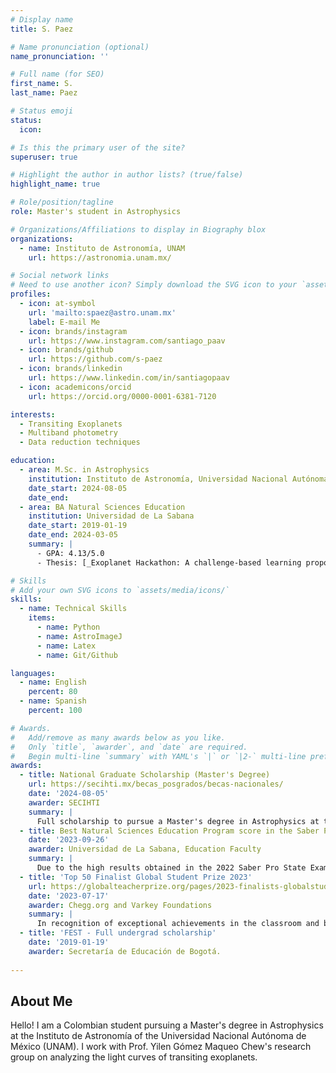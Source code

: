 ```yaml
---
# Display name
title: S. Paez

# Name pronunciation (optional)
name_pronunciation: ''

# Full name (for SEO)
first_name: S.
last_name: Paez

# Status emoji
status:
  icon: 

# Is this the primary user of the site?
superuser: true

# Highlight the author in author lists? (true/false)
highlight_name: true

# Role/position/tagline
role: Master's student in Astrophysics

# Organizations/Affiliations to display in Biography blox
organizations:
  - name: Instituto de Astronomía, UNAM
    url: https://astronomia.unam.mx/

# Social network links
# Need to use another icon? Simply download the SVG icon to your `assets/media/icons/` folder.
profiles:
  - icon: at-symbol
    url: 'mailto:spaez@astro.unam.mx'
    label: E-mail Me
  - icon: brands/instagram
    url: https://www.instagram.com/santiago_paav
  - icon: brands/github
    url: https://github.com/s-paez
  - icon: brands/linkedin
    url: https://www.linkedin.com/in/santiagopaav
  - icon: academicons/orcid
    url: https://orcid.org/0000-0001-6381-7120

interests:
  - Transiting Exoplanets
  - Multiband photometry
  - Data reduction techniques

education:
  - area: M.Sc. in Astrophysics
    institution: Instituto de Astronomía, Universidad Nacional Autónoma de México
    date_start: 2024-08-05
    date_end: 
  - area: BA Natural Sciences Education
    institution: Universidad de La Sabana
    date_start: 2019-01-19
    date_end: 2024-03-05
    summary: |
      - GPA: 4.13/5.0
      - Thesis: [_Exoplanet Hackathon: A challenge-based learning proposal for the development of scientific skills._](https://intellectum.unisabana.edu.co/handle/10818/60905)

# Skills
# Add your own SVG icons to `assets/media/icons/`
skills:
  - name: Technical Skills
    items:
      - name: Python
      - name: AstroImageJ
      - name: Latex
      - name: Git/Github

languages:
  - name: English
    percent: 80
  - name: Spanish
    percent: 100

# Awards.
#   Add/remove as many awards below as you like.
#   Only `title`, `awarder`, and `date` are required.
#   Begin multi-line `summary` with YAML's `|` or `|2-` multi-line prefix and indent 2 spaces below.
awards:
  - title: National Graduate Scholarship (Master's Degree)
    url: https://secihti.mx/becas_posgrados/becas-nacionales/
    date: '2024-08-05'
    awarder: SECIHTI
    summary: |
      Full scholarship to pursue a Master's degree in Astrophysics at the Instituto de Astronomía of the Universidad Nacional Autónoma de México.  
  - title: Best Natural Sciences Education Program score in the Saber Pro test
    date: '2023-09-26'
    awarder: Universidad de La Sabana, Education Faculty
    summary: |
      Due to the high results obtained in the 2022 Saber Pro State Examination of Quality of Higher Education, which demonstrates a high degree of development of the competencies required by the Colombian state for him to practice his profession as a Bachelor of Natural Sciences.
  - title: 'Top 50 Finalist Global Student Prize 2023'
    url: https://globalteacherprize.org/pages/2023-finalists-globalstudentprize
    date: '2023-07-17'
    awarder: Chegg.org and Varkey Foundations
    summary: |
      In recognition of exceptional achievements in the classroom and beyond.
  - title: 'FEST - Full undergrad scholarship'
    date: '2019-01-19'
    awarder: Secretaría de Educación de Bogotá.
    
---
```


## About Me

Hello! I am a Colombian student pursuing a Master's degree in Astrophysics at the Instituto de Astronomía of the Universidad Nacional Autónoma de México (UNAM). I work with Prof. Yilen Gómez Maqueo Chew's research group on analyzing the light curves of transiting exoplanets.